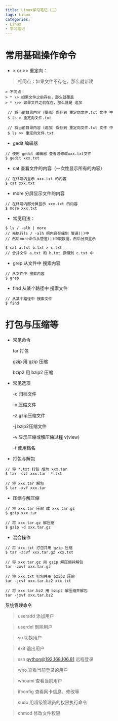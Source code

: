 ```yaml
---
title: Linux学习笔记（二）
tags: Linux
categories: 
- Linux
- 学习笔记
---
```


# 常用基础操作命令
* \> or >> 重定向：
> 相同点：如果文件不存在，那么就新建

    > 不同点：
    > * \> 如果文件之前存在，那么就覆盖
    > * \>> 如果文件之前存在，那么就是 追加
~~~
 // 将当前目录内容（覆盖）保存到 重定向文件.txt 文件 中
 $ ls > 重定向文件.txt
 
 // 将当前目录内容（追加）保存到 重定向文件.txt 文件 中
 $ ls >> 重定向文件.txt
~~~

* gedit 编辑器
~~~ 
// 使用 gedit 编辑器 查看或修改xxx.txt文件
$ gedit xxx.txt 
~~~

* cat 查看文件的内容（一次性显示所有的内容）
~~~
// 在终端内显示 xxx.txt 的内容
$ cat xxx.txt
~~~

* more 分屏显示文件的内容
~~~
// 在终端内部分屏显示 xxx.txt 的内容
$ more xxx.txt
~~~

* 常见用法：
~~~
$ ls / -alh | more 
// 先执行ls / -alh 把内容存储到 管道(|)中
// 然后more命令从管道(|)中取数据，然后分页显示

$ cat a.txt b.txt > c.txt 
// 合并文件 a.txt 和 b.txt 存储到 c.txt 中
~~~

* grep 从文件中 搜索内容
~~~
// 从文件中 搜索内容
$ grep
~~~

* find 从某个路径中 搜索文件
~~~
// 从某个路径中 搜索文件
$ find 
~~~


# 打包与压缩等
* 常见命令

    tar     打包

    gzip    用 gzip 压缩

    bzip2   用 bzip2 压缩

* 常见选项

     -c     归档文件

     -x     压缩文件

     -z     gzip压缩文件

     -j     bzip2压缩文件

     -v     显示压缩或解压缩过程 v(view)

     -f     使用档名

* 打包与解包
~~~
// 将 *.txt 打包 成为 xxx.tar
$ tar -cvf xxx.tar  *.txt

// 将 xxx.tar 解包
$ tar -xvf xxx.tar  
~~~

* 压缩与解压缩
~~~
// 将 xxx.tar 压缩 成 xxx.tar.gz 
$ gzip xxx.tar  

// 将 xxx.tar.gz 解压缩
$ gzip -d xxx.tar.gz
~~~

* 混合操作
~~~
// 将 xxx.txt 打包并用 gzip 压缩
$ tar -zcvf xxx.tar.gz xxx.txt 

// 将 xxx.tar.gz 用 gzip 解压缩并解包
tar -zxvf xxx.tar.gz 
~~~
~~~
// 将 xxx.txt 打包并用 bzip2 压缩
tar -jcvf xxx.tar.bz2 xxx.txt

// 将 xxx.tar.bz2 用 bzip2 解压缩并解包
tar -jxvf xxx.tar.bz2
~~~

系统管理命令

> useradd 添加用户

> userdel 删除用户

> su 切换用户

> exit 退出用户

> ssh python@192.168.106.81 远程登录

> who 查看当前登录的用户

> whoami 查看当前用户


> ifconfig 查看网卡信息、修改等


> sudo 用超级管理员的权限执行命令


> chmod 修改文件权限









